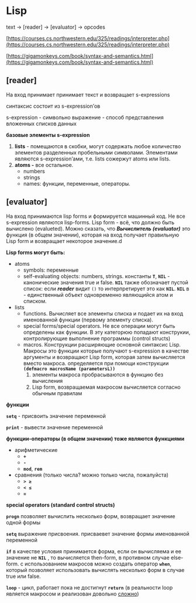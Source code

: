 # Lisp

text → [reader] → [evaluator] → opcodes

[https://courses.cs.northwestern.edu/325/readings/interpreter.php](https://courses.cs.northwestern.edu/325/readings/interpreter.php)

[https://gigamonkeys.com/book/syntax-and-semantics.html](https://gigamonkeys.com/book/syntax-and-semantics.html)

## [reader]

На вход принимает принимает текст и возвращает s-expressions

синтаксис состоит из s-expression’ов

s-expression - символьно выражение - способ представления вложенных списков данных

**базовые элементы s-expression**

1. **lists** - помещаются в скобки, могут содержать любое количество элементов разделенных пробельными символами. Элементами являются s-expression’ами, т.е. lists сожержут atoms или lists.
2. **atoms -** все остальное.
    - numbers
    - strings
    - names: функции, переменные, операторы.

## [evaluator]

На вход принимаются lisp forms и формируется машинный код. Не все s-expression являются lisp-forms. Lisp form - всё, что должно быть вычислено (evalueted). Можно сказать, что ***Вычислитель (evaluator)*** это функция (в общем значении), которая на вход получает правильную Lisp form и возвращает некоторое значение.d

**Lisp forms могут быть:**

- atoms
    - symbols: переменные
    - self-evaluating objects: numbers, strings. константы **`T`**, **`NIL`** - канонические значения true и false. **`NIL`** также обозначает пустой список: если ***reader*** видит `()` то интерпретирует это как **`NIL`**. **`NIL`** в - единственный объект одновременно являющийся атом и списком.
- lists
    - functions. Вычисляет все элементы списка и подает их на вход именованной функции (первому элементу списка).
    - special forms/special operators. Не все операции могут быть определены как функции. В эту категорюю попадают конструкии, контролирующие выполнение программы (control structs)
    - macros. Конструкции расширяющие основной синтаксис Lisp. Макросы это функции которые получают s-expression в качестве аргументы и возвращают Lisp form, которая затем вычисляется вместо макроса. определяется при помощи конструкции **`(defmacro macrosName (parametersL))`**
        1. элементы макроса пробрасываются в функцию без вычисления
        2. Lisp form, возвращаемая макросом вычисляется согласно обычным правилам

**функции**

**`setq`** - присвоить значение переменной

**`print`** - вывести значение переменной

**функции-операторы (в общем значении) тоже являются функциями**

- арифметические
    - **`+`**
    - **`-`**
    - **`mod`**, **`rem`**
- сравнения (только числа? можно только числа, пожалуйста)
    - **`> ≥`**
    - **`< ≤`**
    - **`=`**

**special operators (standard control structs)**

**`progn`** позволяет вычислить несколько форм, возвращает значение одной формы

**`setq`** выражение присвоения. присваевет значение формы именованной переменной

**`if`**  в качестве условия принимается форма, если он вычисляема и ее значение не **`NIL`** , то вычисляется then-form, в противном случае else-form. с использованием макросов можно создать оператор **`when`**, который позволяет использовать вычислять несколько форм в случае true или false.

**`loop`** - цикл, работает пока не достигнут **`return`** (в реальности loop является макросом и реализован довольно [сложно](https://sourceforge.net/p/clisp/clisp/ci/default/tree/src/loop.lisp))
